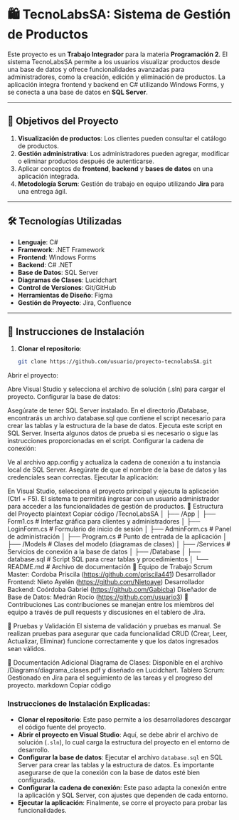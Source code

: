 # 🛍️ TecnoLabsSA: Sistema de Gestión de Productos

Este proyecto es un **Trabajo Integrador** para la materia **Programación 2**. El sistema TecnoLabsSA permite a los usuarios visualizar productos desde una base de datos y ofrece funcionalidades avanzadas para administradores, como la creación, edición y eliminación de productos. La aplicación integra frontend y backend en C# utilizando Windows Forms, y se conecta a una base de datos en **SQL Server**.

---

## 🌟 Objetivos del Proyecto

1. **Visualización de productos**: Los clientes pueden consultar el catálogo de productos.
2. **Gestión administrativa**: Los administradores pueden agregar, modificar o eliminar productos después de autenticarse.
3. Aplicar conceptos de **frontend**, **backend** y **bases de datos** en una aplicación integrada.
4. **Metodología Scrum**: Gestión de trabajo en equipo utilizando **Jira** para una entrega ágil.

---

## 🛠️ Tecnologías Utilizadas

- **Lenguaje**: C#
- **Framework**: .NET Framework
- **Frontend**: Windows Forms
- **Backend**: C# .NET
- **Base de Datos**: SQL Server
- **Diagramas de Clases**: Lucidchart
- **Control de Versiones**: Git/GitHub
- **Herramientas de Diseño**: Figma
- **Gestión de Proyecto**: Jira, Confluence

---

## 🚀 Instrucciones de Instalación

1. **Clonar el repositorio**:
   ```bash
   git clone https://github.com/usuario/proyecto-tecnolabsSA.git
Abrir el proyecto:

Abre Visual Studio y selecciona el archivo de solución (.sln) para cargar el proyecto.
Configurar la base de datos:

Asegúrate de tener SQL Server instalado.
En el directorio /Database, encontrarás un archivo database.sql que contiene el script necesario para crear las tablas y la estructura de la base de datos. Ejecuta este script en SQL Server.
Inserta algunos datos de prueba si es necesario o sigue las instrucciones proporcionadas en el script.
Configurar la cadena de conexión:

Ve al archivo app.config y actualiza la cadena de conexión a tu instancia local de SQL Server.
Asegúrate de que el nombre de la base de datos y las credenciales sean correctas.
Ejecutar la aplicación:

En Visual Studio, selecciona el proyecto principal y ejecuta la aplicación (Ctrl + F5).
El sistema te permitirá ingresar con un usuario administrador para acceder a las funcionalidades de gestión de productos.
📂 Estructura del Proyecto
plaintext
Copiar código
/TecnoLabsSA
│
├── /App
│   ├── Form1.cs           # Interfaz gráfica para clientes y administradores
│   ├── LoginForm.cs       # Formulario de inicio de sesión
│   ├── AdminForm.cs       # Panel de administración
│   ├── Program.cs         # Punto de entrada de la aplicación
│   ├── /Models            # Clases del modelo (diagramas de clases)
│   ├── /Services          # Servicios de conexión a la base de datos
│
├── /Database
│   ├── database.sql       # Script SQL para crear tablas y procedimientos
│
└── README.md              # Archivo de documentación
👥 Equipo de Trabajo
Scrum Master: Cordoba Priscila (https://github.com/priscila441)
Desarrollador Frontend: Nieto Ayelén (https://github.com/Nietoaye)
Desarrollador Backend: Coórdoba Gabriel (https://github.com/Gabicba)
Diseñador de Base de Datos: Medrán Rocío (https://github.com/usuario3)
🤝 Contribuciones
Las contribuciones se manejan entre los miembros del equipo a través de pull requests y discusiones en el tablero de Jira.

🧪 Pruebas y Validación
El sistema de validación y pruebas es manual. Se realizan pruebas para asegurar que cada funcionalidad CRUD (Crear, Leer, Actualizar, Eliminar) funcione correctamente y que los datos ingresados sean válidos.

📄 Documentación Adicional
Diagrama de Clases: Disponible en el archivo /Diagrams/diagrama_clases.pdf y diseñado en Lucidchart.
Tablero Scrum: Gestionado en Jira para el seguimiento de las tareas y el progreso del proyecto.
markdown
Copiar código

### Instrucciones de Instalación Explicadas:
- **Clonar el repositorio**: Este paso permite a los desarrolladores descargar el código fuente del proyecto.
- **Abrir el proyecto en Visual Studio**: Aquí, se debe abrir el archivo de solución (`.sln`), lo cual carga la estructura del proyecto en el entorno de desarrollo.
- **Configurar la base de datos**: Ejecutar el archivo `database.sql` en SQL Server para crear las tablas y la estructura de datos. Es importante asegurarse de que la conexión con la base de datos esté bien configurada.
- **Configurar la cadena de conexión**: Este paso adapta la conexión entre la aplicación y SQL Server, con ajustes que dependen de cada entorno.
- **Ejecutar la aplicación**: Finalmente, se corre el proyecto para probar las funcionalidades.
